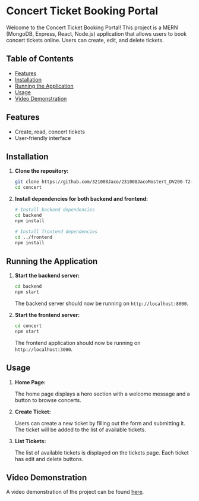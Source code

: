 # Concert Ticket Booking Portal

Welcome to the Concert Ticket Booking Portal! This project is a MERN (MongoDB, Express, React, Node.js) application that allows users to book concert tickets online. Users can create, edit, and delete tickets. 

## Table of Contents

- [Features](#features)
- [Installation](#installation)
- [Running the Application](#running-the-application)
- [Usage](#usage)
- [Video Demonstration](#video-demonstration)

## Features

- Create, read, concert tickets
- User-friendly interface

## Installation

1. **Clone the repository:**

    ```bash
    git clone https://github.com/321008Jaco/231008JacoMostert_DV200-T2--Individual-Assessment.git
    cd concert
    ```

2. **Install dependencies for both backend and frontend:**

    ```bash
    # Install backend dependencies
    cd backend
    npm install

    # Install frontend dependencies
    cd ../frontend
    npm install
    ```

## Running the Application

1. **Start the backend server:**

    ```bash
    cd backend
    npm start
    ```

    The backend server should now be running on `http://localhost:8000`.

2. **Start the frontend server:**

    ```bash
    cd concert
    npm start
    ```

    The frontend application should now be running on `http://localhost:3000`.

## Usage

1. **Home Page:**

   The home page displays a hero section with a welcome message and a button to browse concerts.

2. **Create Ticket:**

   Users can create a new ticket by filling out the form and submitting it. The ticket will be added to the list of available tickets.

3. **List Tickets:**

   The list of available tickets is displayed on the tickets page. Each ticket has edit and delete buttons.

## Video Demonstration

A video demonstration of the project can be found [here](#).